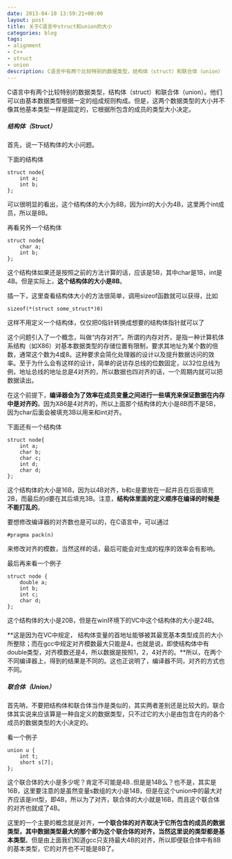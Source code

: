 ```yaml
---
date: 2013-04-10 13:59:21+00:00
layout: post
title: 关于C语言中struct和union的大小
categories: blog
tags:
- alignment
- C++
- struct
- union
description: C语言中有两个比较特别的数据类型，结构体（struct）和联合体（union）
---
```


C语言中有两个比较特别的数据类型，结构体（struct）和联合体（union）。他们可以由基本数据类型根据一定的组成规则构成。但是，这两个数据类型的大小并不像其他基本类型一样是固定的，它根据所包含的成员的类型大小决定。


##### 结构体（Struct）


首先，说一下结构体的大小问题。

下面的结构体

	struct node{
		int a;
		int b;
	};

可以很明显的看出，这个结构体的大小为8B，因为int的大小为4B，这里两个int成员，所以是8B。

再看另外一个结构体

	struct node{
		char a;
		int b;
	};

这个结构体如果还是按照之前的方法计算的话，应该是5B，其中char是1B，int是4B。但是实际上，**这个结构体的大小是8B**。


插一下，这里查看结构体大小的方法很简单，调用sizeof函数就可以获得，比如



	sizeof(*(struct some_struct*)0)


这样不用定义一个结构体，仅仅把0指针转换成想要的结构体指针就可以了


这个问题引入了一个概念，叫做“内存对齐”。所谓的内存对齐，是指一种计算机体系结构（如X86）对基本数据类型的存储位置有限制，要求其地址为某个数的倍数，通常这个数为4或8。这种要求会简化处理器的设计以及提升数据访问的效率。至于为什么会有这样的设计，简单的说访存总线的位数固定，以32位总线为例，地址总线的地址总是4对齐的，所以数据也四对齐的话，一个周期内就可以把数据读出。

在这个前提下，**编译器会为了效率在成员变量之间进行一些填充来保证数据在内存中是对齐的**。因为X86是4对齐的，所以上面那个结构体的大小是8B而不是5B，因为char后面会被填充3B以用来和int对齐。

下面还有一个结构体

	struct node{
		int a;
		char b;
		char c;
		int d;
		char d;
	};

这个结构体的大小是16B，因为以4B对齐，b和c是要放在一起并且在后面填充2B，而最后的d要在其后填充3B。注意，**结构体里面的定义顺序在编译的时候是不能打乱的**。

要想修改编译器的对齐数也是可以的，在C语言中，可以通过

	#pragma pack(n)

来修改对齐的模数，当然这样的话，最后可能会对生成的程序的效率会有影响。

最后再来看一个例子

	struct node {
		double a;
		int b;
		int c;
		char d;
	};

这个结构体的大小是20B，但是在win环境下的VC中这个结构体的大小是24B。

**这是因为在VC中规定， 结构体变量的首地址能够被其最宽基本类型成员的大小所整除；而在gcc中规定对齐模数最大只能是4，也就是说，即使结构体中有double类型，对齐模数还是4，所以数据是按照1，2，4对齐的。**所以，在两个不同编译器上，得到的结果是不同的。这也正说明了，编译器不同，对齐的方式也不同。


##### 联合体（Union）


首先呐，不要把结构体和联合体当作是类似的，其实两者差别还是比较大的。联合体其实说来应该算是一种自定义的数据类型，只不过它的大小是由包含在内的各个成员的数据类型的大小决定的。

看一个例子

	union u {
		int t;
		short s[7];
	};

这个联合体的大小是多少呢？肯定不可能是4B..但是是14B么？也不是，其实是16B，这里要注意的是虽然变量s数组的大小是14B，但是在这个union中的最大对齐应该是int型，即4B，所以为了对齐，联合体的大小就是16B，而且这个联合体的对齐也就成了4B。

这里的一个主要的概念就是对齐，**一个联合体的对齐取决于它所包含的成员的数据类型，其中数据类型最大的那个即为这个联合体的对齐，当然这里说的类型都是基本类型**。但是由上面我们知道gcc只支持最大4B的对齐，所以即便联合体中有8B的基本类型，它的对齐也不可能是8B了。
